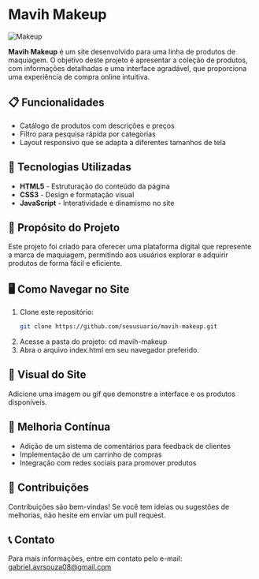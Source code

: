 # Mavih Makeup

![Makeup](https://user-images.githubusercontent.com/000000/00000000.png)

**Mavih Makeup** é um site desenvolvido para uma linha de produtos de maquiagem. O objetivo deste projeto é apresentar a coleção de produtos, com informações detalhadas e uma interface agradável, que proporciona uma experiência de compra online intuitiva.

## 📋 Funcionalidades

- Catálogo de produtos com descrições e preços
- Filtro para pesquisa rápida por categorias
- Layout responsivo que se adapta a diferentes tamanhos de tela

## 🚀 Tecnologias Utilizadas

- **HTML5** - Estruturação do conteúdo da página
- **CSS3** - Design e formatação visual
- **JavaScript** - Interatividade e dinamismo no site

## 🎯 Propósito do Projeto

Este projeto foi criado para oferecer uma plataforma digital que represente a marca de maquiagem, permitindo aos usuários explorar e adquirir produtos de forma fácil e eficiente.

## 🖥️ Como Navegar no Site

1. Clone este repositório:
   ```bash
   git clone https://github.com/seuusuario/mavih-makeup.git
2. Acesse a pasta do projeto:
   cd mavih-makeup
3. Abra o arquivo index.html em seu navegador preferido.

## 📸 Visual do Site

Adicione uma imagem ou gif que demonstre a interface e os produtos disponíveis.

## 🔧 Melhoria Contínua

- Adição de um sistema de comentários para feedback de clientes
- Implementação de um carrinho de compras
- Integração com redes sociais para promover produtos

## 🤝 Contribuições

Contribuições são bem-vindas! Se você tem ideias ou sugestões de melhorias, não hesite em enviar um pull request.

## 📞 Contato

Para mais informações, entre em contato pelo e-mail: [gabriel.avrsouza08@gmail.com](mailto:gabriel.avrsouza08@gmail.com)
